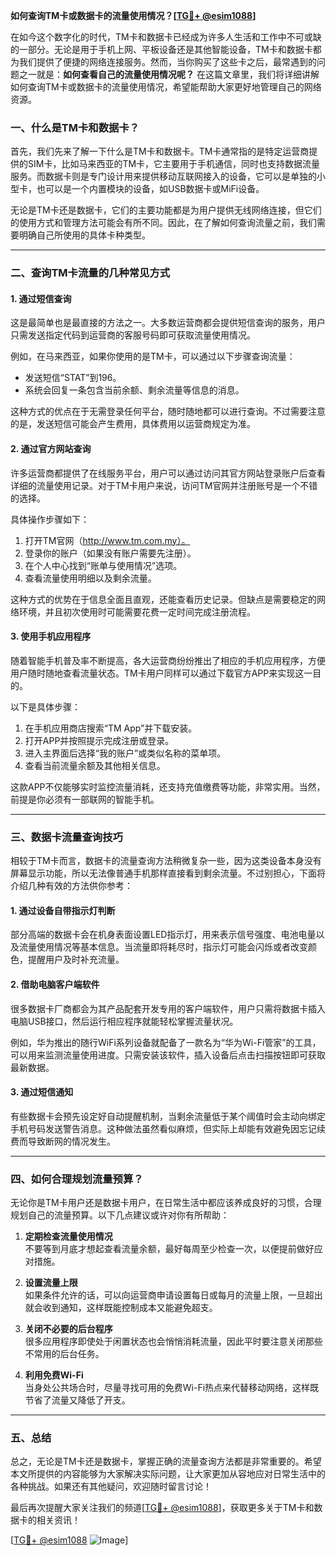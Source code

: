 **如何查询TM卡或数据卡的流量使用情况？[[TG💪+ @esim1088](https://t.me/s/esim1088)]**

在如今这个数字化的时代，TM卡和数据卡已经成为许多人生活和工作中不可或缺的一部分。无论是用于手机上网、平板设备还是其他智能设备，TM卡和数据卡都为我们提供了便捷的网络连接服务。然而，当你购买了这些卡之后，最常遇到的问题之一就是：**如何查看自己的流量使用情况呢？** 在这篇文章里，我们将详细讲解如何查询TM卡或数据卡的流量使用情况，希望能帮助大家更好地管理自己的网络资源。

### 一、什么是TM卡和数据卡？

首先，我们先来了解一下什么是TM卡和数据卡。TM卡通常指的是特定运营商提供的SIM卡，比如马来西亚的TM卡，它主要用于手机通信，同时也支持数据流量服务。而数据卡则是专门设计用来提供移动互联网接入的设备，它可以是单独的小型卡，也可以是一个内置模块的设备，如USB数据卡或MiFi设备。

无论是TM卡还是数据卡，它们的主要功能都是为用户提供无线网络连接，但它们的使用方式和管理方法可能会有所不同。因此，在了解如何查询流量之前，我们需要明确自己所使用的具体卡种类型。

---

### 二、查询TM卡流量的几种常见方式

#### 1. **通过短信查询**
这是最简单也是最直接的方法之一。大多数运营商都会提供短信查询的服务，用户只需发送指定代码到运营商的客服号码即可获取流量使用情况。

例如，在马来西亚，如果你使用的是TM卡，可以通过以下步骤查询流量：
- 发送短信“STAT”到196。
- 系统会回复一条包含当前余额、剩余流量等信息的消息。

这种方式的优点在于无需登录任何平台，随时随地都可以进行查询。不过需要注意的是，发送短信可能会产生费用，具体费用以运营商规定为准。

#### 2. **通过官方网站查询**
许多运营商都提供了在线服务平台，用户可以通过访问其官方网站登录账户后查看详细的流量使用记录。对于TM卡用户来说，访问TM官网并注册账号是一个不错的选择。

具体操作步骤如下：
1. 打开TM官网（http://www.tm.com.my）。
2. 登录你的账户（如果没有账户需要先注册）。
3. 在个人中心找到“账单与使用情况”选项。
4. 查看流量使用明细以及剩余流量。

这种方式的优势在于信息全面且直观，还能查看历史记录。但缺点是需要稳定的网络环境，并且初次使用时可能需要花费一定时间完成注册流程。

#### 3. **使用手机应用程序**
随着智能手机普及率不断提高，各大运营商纷纷推出了相应的手机应用程序，方便用户随时随地查看流量状态。TM卡用户同样可以通过下载官方APP来实现这一目的。

以下是具体步骤：
1. 在手机应用商店搜索“TM App”并下载安装。
2. 打开APP并按照提示完成注册或登录。
3. 进入主界面后选择“我的账户”或类似名称的菜单项。
4. 查看当前流量余额及其他相关信息。

这款APP不仅能够实时监控流量消耗，还支持充值缴费等功能，非常实用。当然，前提是你必须有一部联网的智能手机。

---

### 三、数据卡流量查询技巧

相较于TM卡而言，数据卡的流量查询方法稍微复杂一些，因为这类设备本身没有屏幕显示功能，所以无法像普通手机那样直接看到剩余流量。不过别担心，下面将介绍几种有效的方法供你参考：

#### 1. **通过设备自带指示灯判断**
部分高端的数据卡会在机身表面设置LED指示灯，用来表示信号强度、电池电量以及流量使用情况等基本信息。当流量即将耗尽时，指示灯可能会闪烁或者改变颜色，提醒用户及时补充流量。

#### 2. **借助电脑客户端软件**
很多数据卡厂商都会为其产品配套开发专用的客户端软件，用户只需将数据卡插入电脑USB接口，然后运行相应程序就能轻松掌握流量状况。

例如，华为推出的随行WiFi系列设备就配备了一款名为“华为Wi-Fi管家”的工具，可以用来监测流量使用进度。只需安装该软件，插入设备后点击扫描按钮即可获取最新数据。

#### 3. **通过短信通知**
有些数据卡会预先设定好自动提醒机制，当剩余流量低于某个阈值时会主动向绑定手机号码发送警告消息。这种做法虽然看似麻烦，但实际上却能有效避免因忘记续费而导致断网的情况发生。

---

### 四、如何合理规划流量预算？

无论你是TM卡用户还是数据卡用户，在日常生活中都应该养成良好的习惯，合理规划自己的流量预算。以下几点建议或许对你有所帮助：

1. **定期检查流量使用情况**  
   不要等到月底才想起查看流量余额，最好每周至少检查一次，以便提前做好应对措施。

2. **设置流量上限**  
   如果条件允许的话，可以向运营商申请设置每日或每月的流量上限，一旦超出就会收到通知，这样既能控制成本又能避免超支。

3. **关闭不必要的后台程序**  
   很多应用程序即使处于闲置状态也会悄悄消耗流量，因此平时要注意关闭那些不常用的后台任务。

4. **利用免费Wi-Fi**  
   当身处公共场合时，尽量寻找可用的免费Wi-Fi热点来代替移动网络，这样既节省了流量又降低了开支。

---

### 五、总结

总之，无论是TM卡还是数据卡，掌握正确的流量查询方法都是非常重要的。希望本文所提供的内容能够为大家解决实际问题，让大家更加从容地应对日常生活中的各种挑战。如果还有其他疑问，欢迎随时留言讨论！

最后再次提醒大家关注我们的频道[[TG💪+ @esim1088](https://t.me/s/esim1088)]，获取更多关于TM卡和数据卡的相关资讯！  

[[TG💪+ @esim1088](https://t.me/s/esim1088) ![Image](https://i.postimg.cc/4NQfJmqS/Snipaste-2025-05-13-00-14-12.png)]